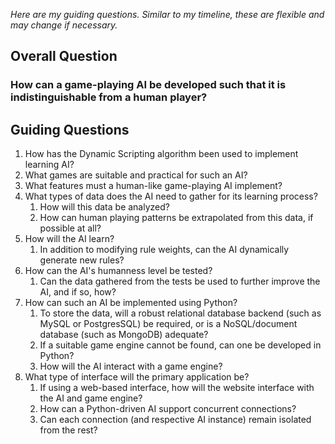 *Here are my guiding questions. Similar to my timeline, these are flexible and may change if necessary.*

## Overall Question

### How can a game-playing AI be developed such that it is indistinguishable from a human player?

## Guiding Questions

1. How has the Dynamic Scripting algorithm been used to implement learning AI?
2. What games are suitable and practical for such an AI?
3. What features must a human-like game-playing AI implement?
4. What types of data does the AI need to gather for its learning process?
	1. How will this data be analyzed?
	2. How can human playing patterns be extrapolated from this data, if possible at all?
5. How will the AI learn?
	1. In addition to modifying rule weights, can the AI dynamically generate new rules?
6. How can the AI's humanness level be tested?
	1. Can the data gathered from the tests be used to further improve the AI, and if so, how?
7. How can such an AI be implemented using Python? 
	1. To store the data, will a robust relational database backend (such as MySQL or PostgresSQL) be required, or is a NoSQL/document database (such as MongoDB) adequate?
	2. If a suitable game engine cannot be found, can one be developed in Python?
	3. How will the AI interact with a game engine?
8. What type of interface will the primary application be?
	1. If using a web-based interface, how will the website interface with the AI and game engine?
	2. How can a Python-driven AI support concurrent connections?
	3. Can each connection (and respective AI instance) remain isolated from the rest?
